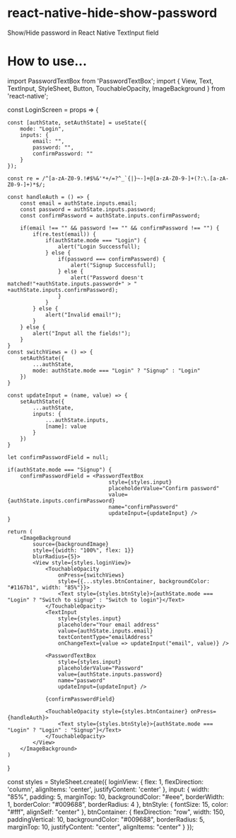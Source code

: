 # react-native-hide-show-password
Show/Hide password in React Native TextInput field

# How to use...

import PasswordTextBox from 'PasswordTextBox';
import { View, Text, TextInput, StyleSheet, Button, TouchableOpacity, ImageBackground } from 'react-native';

const LoginScreen = props => {
    
    const [authState, setAuthState] = useState({
        mode: "Login",
        inputs: {
            email: "",
            password: "",
            confirmPassword: ""
        }
    });

    const re = /^[a-zA-Z0-9.!#$%&'*+/=?^_`{|}~-]+@[a-zA-Z0-9-]+(?:\.[a-zA-Z0-9-]+)*$/;

    const handleAuth = () => {
        const email = authState.inputs.email;
        const password = authState.inputs.password;
        const confirmPassword = authState.inputs.confirmPassword;

        if(email !== "" && password !== "" && confirmPassword !== "") {
            if(re.test(email)) {
                if(authState.mode === "Login") {
                    alert("Login Successfull);
                } else {
                    if(password === confirmPassword) {
                        alert("Signup Successfull);
                    } else {
                        alert("Password doesn't matched!"+authState.inputs.password+" > " +authState.inputs.confirmPassword);
                    }
                }
            } else {
                alert("Invalid email!");
            }
        } else {
            alert("Input all the fields!");
        }
    }
    const switchViews = () => {
        setAuthState({
            ...authState,
            mode: authState.mode === "Login" ? "Signup" : "Login"
        })
    }

    const updateInput = (name, value) => {
        setAuthState({
            ...authState,
            inputs: {
                ...authState.inputs,
                [name]: value
            }
        })
    }

    let confirmPasswordField = null;

    if(authState.mode === "Signup") {
        confirmPasswordField = <PasswordTextBox
                                    style={styles.input} 
                                    placeholderValue="Confirm password"
                                    value={authState.inputs.confirmPassword}
                                    name="confirmPassword"
                                    updateInput={updateInput} />
    }

    return (
        <ImageBackground
            source={backgroundImage}
            style={{width: "100%", flex: 1}}
            blurRadius={5}>
            <View style={styles.loginView}>
                <TouchableOpacity
                    onPress={switchViews}
                    style={{...styles.btnContainer, backgroundColor: "#1167b1", width: "85%"}}>
                    <Text style={styles.btnStyle}>{authState.mode === "Login" ? "Switch to signup" : "Switch to login"}</Text>
                </TouchableOpacity>
                <TextInput
                    style={styles.input}
                    placeholder="Your email address"
                    value={authState.inputs.email}
                    textContentType="emailAddress"
                    onChangeText={value => updateInput("email", value)} />
                
                <PasswordTextBox
                    style={styles.input} 
                    placeholderValue="Password"
                    value={authState.inputs.password}
                    name="password"
                    updateInput={updateInput} />
                
                {confirmPasswordField}

                <TouchableOpacity style={styles.btnContainer} onPress={handleAuth}>
                    <Text style={styles.btnStyle}>{authState.mode === "Login" ? "Login" : "Signup"}</Text>
                </TouchableOpacity>
            </View>
        </ImageBackground>
    )
}


const styles = StyleSheet.create({
    loginView: {
        flex: 1,
        flexDirection: 'column',
        alignItems: 'center',
        justifyContent: 'center'
    },
    input: {
        width: "85%",
        padding: 5,
        marginTop: 10,
        backgroundColor: "#eee",
        borderWidth: 1,
        borderColor: "#009688",
        borderRadius: 4
    },
    btnStyle: {
        fontSize: 15,
        color: "#fff",
        alignSelf: "center"
    },
    btnContainer: {
        flexDirection: "row",
        width: 150,
        paddingVertical: 10,
        backgroundColor: "#009688",
        borderRadius: 5,
        marginTop: 10,
        justifyContent: "center",
        alignItems: "center"
    }
});
